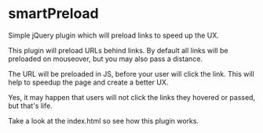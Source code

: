 # smartPreload
Simple jQuery plugin which will preload links to speed up the UX.

This plugin will preload URLs behind links. By default all links will be preloaded on mouseover, but you may also pass a distance.

The URL will be preloaded in JS, before your user will click the link. This will help to speedup the page and create a better UX.

Yes, it may happen that users will not click the links they hovered or passed, but that's life.

Take a look at the index.html so see how this plugin works.